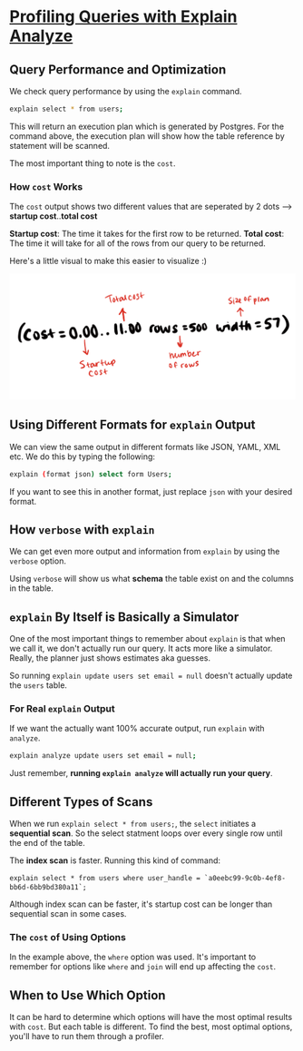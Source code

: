 # [Profiling Queries with Explain Analyze](https://egghead.io/lessons/postgresql-profiling-queries-with-explain-analyze)

## Query Performance and Optimization

We check query performance by using the `explain` command.

```bash
explain select * from users;
```

This will return an execution plan which is generated by Postgres. For the command above, the execution plan will show how the table reference by statement will be scanned.

The most important thing to note is the `cost`.

### How `cost` Works

The `cost` output shows two different values that are seperated by 2 dots --> **startup cost**..**total cost**

**Startup cost**: The time it takes for the first row to be returned.
**Total cost**: The time it will take for all of the rows from our query to be returned.

Here's a little visual to make this easier to visualize :)

![Image of cost output](images/explain-sql-output.jpg)

## Using Different Formats for `explain` Output

We can view the same output in different formats like JSON, YAML, XML etc. We do this by typing the following:

```bash
explain (format json) select form Users;
```

If you want to see this in another format, just replace `json` with your desired format.

## How `verbose` with `explain`

We can get even more output and information from `explain` by using the `verbose` option.

Using `verbose` will show us what **schema** the table exist on and the columns in the table.

## `explain` By Itself is Basically a Simulator

One of the most important things to remember about `explain` is that when we call it, we don't actually run our query. It acts more like a simulator. Really, the planner just shows estimates aka guesses.

So running `explain update users set email = null` doesn't actually update the `users` table.

### For Real `explain` Output

If we want the actually want 100% accurate output, run `explain` with `analyze`.

```bash
explain analyze update users set email = null;
```

Just remember, **running `explain analyze` will actually run your query**.

## Different Types of Scans

When we run `explain select * from users;`, the `select` initiates a **sequential scan**. So the select statment loops over every single row until the end of the table.

The **index scan** is faster. Running this kind of command:

```postgres
explain select * from users where user_handle = `a0eebc99-9c0b-4ef8-bb6d-6bb9bd380a11`;
```

Although index scan can be faster, it's startup cost can be longer than sequential scan in some cases.

### The `cost` of Using Options

In the example above, the `where` option was used. It's important to remember for options like `where` and `join` will end up affecting the `cost`.

## When to Use Which Option

It can be hard to determine which options will have the most optimal results with `cost`. But each table is different. To find the best, most optimal options, you'll have to run them through a profiler.
